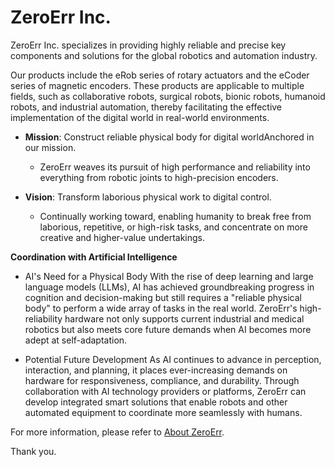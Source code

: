 # ZeroErr Inc.

ZeroErr Inc. specializes in providing highly reliable and precise key components and solutions for the global robotics and automation industry.

Our products include the eRob series of rotary actuators and the eCoder series of magnetic encoders. These products are applicable to multiple fields, such as collaborative robots, surgical robots, bionic robots, humanoid robots, and industrial automation, thereby facilitating the effective implementation of the digital world in real-world environments.

- **Mission**: Construct reliable physical body for digital worldAnchored in our mission.
  - ZeroErr weaves its pursuit of high performance and reliability into everything from robotic joints to high-precision encoders.

- **Vision**: Transform laborious physical work to digital control.
  - Continually working toward, enabling humanity to break free from laborious, repetitive, or high-risk tasks, and concentrate on more creative and higher-value undertakings.
 

**Coordination with Artificial Intelligence**

- AI's Need for a Physical Body
With the rise of deep learning and large language models (LLMs), AI has achieved groundbreaking progress in cognition and decision-making but still requires a "reliable physical body" to perform a wide array of tasks in the real world.
ZeroErr's high-reliability hardware not only supports current industrial and medical robotics but also meets core future demands when AI becomes more adept at self-adaptation.

- Potential Future Development
As AI continues to advance in perception, interaction, and planning, it places ever-increasing demands on hardware for responsiveness, compliance, and durability.
Through collaboration with AI technology providers or platforms, ZeroErr can develop integrated smart solutions that enable robots and other automated equipment to coordinate more seamlessly with humans.

For more information, please refer to [About ZeroErr](https://www.zeroerr.com/about_us/company-information).

Thank you.
